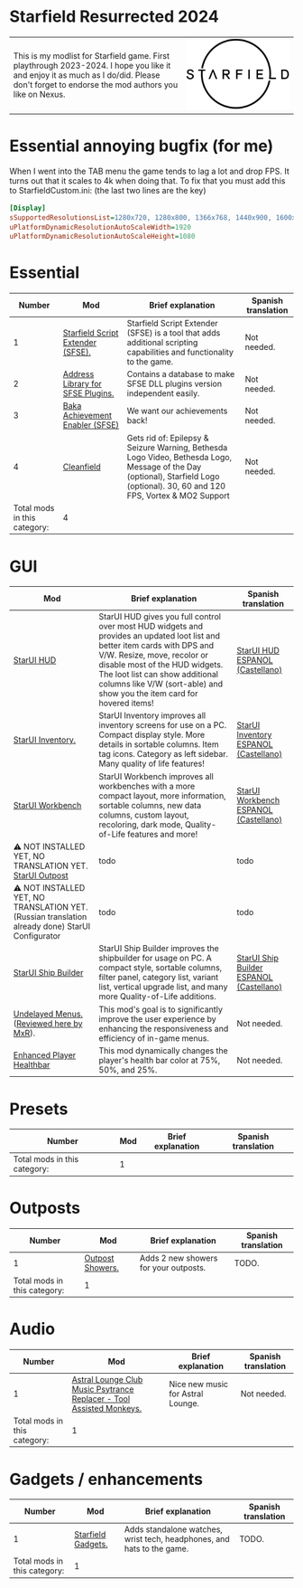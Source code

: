 # Starfield Resurrected 2024

<table>
  <tr>
    <td>This is my modlist for Starfield game. First playthrough 2023-2024. I hope you like it and enjoy it as much as I do/did. Please don't forget to endorse the mod authors you like on Nexus.</td><td><img src="logo.png"></td>
  </tr>
</table>

# Essential annoying bugfix (for me)

When I went into the TAB menu the game tends to lag a lot and drop FPS. It turns out that it scales to 4k when doing that. To fix that you must add this to StarfieldCustom.ini: (the last two lines are the key)

```ini
[Display]
sSupportedResolutionsList=1280x720, 1280x800, 1366x768, 1440x900, 1600x900, 1680x1050, 1920x1200, 1920x1080, 2048x1536, 2560x1080, 2560x1440, 2560x1600, 2560x1920, 3440x1440, 3840x1600, 3840x2160, 5120x1440, 5120x2160, 5760x1080
uPlatformDynamicResolutionAutoScaleWidth=1920 
uPlatformDynamicResolutionAutoScaleHeight=1080
```

# Essential

| Number | Mod | Brief explanation | Spanish translation |
|----------|----------|----------|----------|
| 1 | [Starfield Script Extender (SFSE).](https://www.nexusmods.com/starfield/mods/106) | Starfield Script Extender (SFSE) is a tool that adds additional scripting capabilities and functionality to the game. | Not needed. |
| 2 | [Address Library for SFSE Plugins.](https://www.nexusmods.com/starfield/mods/3256) | Contains a database to make SFSE DLL plugins version independent easily. | Not needed. |
| 3 | [Baka Achievement Enabler (SFSE)](https://www.nexusmods.com/starfield/mods/658) | We want our achievements back! | Not needed. |
| 4 | [Cleanfield](https://www.nexusmods.com/starfield/mods/88?tab=description) | Gets rid of: Epilepsy & Seizure Warning, Bethesda Logo Video, Bethesda Logo, Message of the Day (optional), Starfield Logo (optional). 30, 60 and 120 FPS, Vortex & MO2 Support | Not needed. |
| Total mods in this category: | 4 | | |

# GUI

| Mod | Brief explanation | Spanish translation |
|----------|----------|----------|
| [StarUI HUD](https://www.nexusmods.com/starfield/mods/3444) | StarUI HUD gives you full control over most HUD widgets and provides an updated loot list and better item cards with DPS and V/W. Resize, move, recolor or disable most of the HUD widgets. The loot list can show additional columns like V/W (sort-able) and show you the item card for hovered items! | [StarUI HUD ESPANOL (Castellano)](https://www.nexusmods.com/starfield/mods/3493) |
| [StarUI Inventory.](https://www.nexusmods.com/starfield/mods/773) | StarUI Inventory improves all inventory screens for use on a PC. Compact display style. More details in sortable columns. Item tag icons. Category as left sidebar. Many quality of life features! | [StarUI Inventory ESPANOL (Castellano)](https://www.nexusmods.com/starfield/mods/2694) |
| [StarUI Workbench](https://www.nexusmods.com/starfield/mods/4966) | StarUI Workbench improves all workbenches with a more compact layout, more information, sortable columns, new data columns, custom layout, recoloring, dark mode, Quality-of-Life features and more! | [StarUI Workbench ESPANOL (Castellano)](https://www.nexusmods.com/starfield/mods/4980) |
| :warning: NOT INSTALLED YET, NO TRANSLATION YET. [StarUI Outpost](https://www.nexusmods.com/starfield/mods/5766) | todo | todo |
| :warning: NOT INSTALLED YET, NO TRANSLATION YET. (Russian translation already done) StarUI Configurator | todo | todo |
| [StarUI Ship Builder](https://www.nexusmods.com/starfield/mods/6402) |  StarUI Ship Builder improves the shipbuilder for usage on PC. A compact style, sortable columns, filter panel, category list, variant list, vertical upgrade list, and many more Quality-of-Life additions. | [StarUI Ship Builder ESPANOL (Castellano)](https://www.nexusmods.com/starfield/mods/6405) |
| [Undelayed Menus.](https://www.nexusmods.com/starfield/mods/404) ([Reviewed here by MxR](https://www.youtube.com/watch?v=nfrWXMk2wIg)). |  This mod's goal is to significantly improve the user experience by enhancing the responsiveness and efficiency of in-game menus. | Not needed. |
| [Enhanced Player Healthbar](https://www.nexusmods.com/starfield/mods/454)  | This mod dynamically changes the player's health bar color at 75%, 50%, and 25%. | Not needed. |

# Presets

| Number | Mod | Brief explanation | Spanish translation |
|----------|----------|----------|----------|
| Total mods in this category: | 1 | | |

# Outposts

| Number | Mod | Brief explanation | Spanish translation |
|----------|----------|----------|----------|
| 1 | [Outpost Showers.](https://www.nexusmods.com/starfield/mods/8140) | Adds 2 new showers for your outposts. | TODO. |
| Total mods in this category: | 1 | | |

# Audio

| Number | Mod | Brief explanation | Spanish translation |
|----------|----------|----------|----------|
| 1 | [Astral Lounge Club Music Psytrance Replacer - Tool Assisted Monkeys.](https://www.nexusmods.com/starfield/mods/5047) | Nice new music for Astral Lounge. | Not needed. |
| Total mods in this category: | 1 | | |

# Gadgets / enhancements

| Number | Mod | Brief explanation | Spanish translation |
|----------|----------|----------|----------|
| 1 | [Starfield Gadgets.](https://www.nexusmods.com/starfield/mods/8112?tab=files) | Adds standalone watches, wrist tech, headphones, and hats to the game. | TODO. |
| Total mods in this category: | 1 | | |


